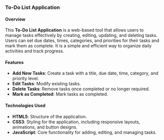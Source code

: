 ### To-Do List Application

#### Overview
This **To-Do List Application** is a web-based tool that allows users to manage tasks effectively by creating, editing, updating, and deleting tasks. Users can set due dates, times, categories, and priorities for their tasks and mark them as complete. It is a simple and efficient way to organize daily activities and track progress.

#### Features
- **Add New Tasks**: Create a task with a title, due date, time, category, and priority level.
- **Edit Tasks**: Modify existing tasks.
- **Delete Tasks**: Remove tasks once completed or no longer required.
- **Mark as Completed**: Mark tasks as completed.

#### Technologies Used
- **HTML5**: Structure of the application.
- **CSS3**: Styling for the application, including responsive layouts, animations, and button designs.
- **JavaScript**: Core functionality for adding, editing, and managing tasks.


